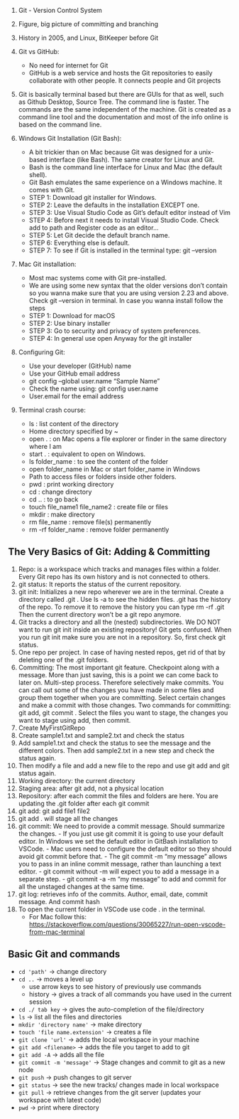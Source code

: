 
1. Git - Version Control System
2. Figure, big picture of committing and branching
3. History in 2005, and Linux, BitKeeper before Git
4. Git vs GitHub:                    
    - No need for internet for Git 
    - GitHub is a web service and hosts the Git repositories to easily collaborate with other people. It connects people and Git projects
5. Git is basically terminal based but there are GUIs for that as well, such as Github Desktop, Source Tree. The command line is faster. The commands are the same independent of the machine. Git is created as a command line tool and the documentation and most of the info online is based on the command line.
6. Windows Git Installation (Git Bash):
   - A bit trickier than on Mac because Git was designed for a unix-based interface (like Bash). The same creator for Linux and Git.
   - Bash is the command line interface for Linux and Mac (the default shell).
   - Git Bash emulates the same experience on a Windows machine. It comes with Git. 
   - STEP 1: Download git installer for Windows.
   - STEP 2: Leave the defaults in the installation EXCEPT one.
   - STEP 3: Use Visual Studio Code as Git’s default editor instead of Vim
   - STEP 4: Before next it needs to install Visual Studio Code. Check add to path and Register code as an editor…
   - STEP 5: Let Git decide the default branch name.
   - STEP 6: Everything else is default.
   - STEP 7: To see if Git is installed in the terminal type: git –version
7. Mac Git installation:
   - Most mac systems come with Git pre-installed.
   - We are using some new syntax that the older versions don’t contain so you wanna make sure that you are using version 2.23 and above.  Check git –version in terminal. In case you wanna install follow the steps
   - STEP 1: Download for macOS
   - STEP 2: Use binary installer
   - STEP 3: Go to security and privacy of system preferences.
   - STEP 4: In general use open Anyway for the git installer

8. Configuring Git:
   - Use your developer (GitHub) name
   - Use your GitHub email address
   - git config –global user.name “Sample Name”
   - Check the name using: git config user.name
   - User.email for the email address


9. Terminal crash course: 
   - ls : list content of the directory
   - Home directory specified by ~ 
   - open .  : on Mac opens a file explorer or finder in the same directory where I am
   - start .  : equivalent to open on Windows.
   - ls folder_name : to see the content of the folder
   - open folder_name in Mac or start folder_name in Windows
   - Path to access files or folders inside other folders.
   - pwd  : print working directory
   - cd  : change directory
   - cd ..  : to go back
   - touch file_name1 file_name2 : create file or files
   - mkdir  : make directory
   -  rm file_name  : remove file(s) permanently
   - rm -rf folder_name  : remove folder permanently

## The Very Basics of Git: Adding & Committing
   1. Repo: is a workspace which tracks and manages files within a folder. Every Git repo has its own history and is not connected to others. 
   2. git status: It reports the status of the current repository.
   3. git init: Initializes a new repo wherever we are in the terminal. Create a directory called .git . Use ls -a to see the hidden files. .git has the history of the repo. To remove it to remove the history you can type rm -rf .git  Then the current directory won’t be a git repo anymore.
   4. Git tracks a directory and all the (nested) subdirectories. We DO NOT want to run git init inside an existing repository! Git gets confused. When you run git init make sure you are not in a repository. So, first check git status.
   5. One repo per project. In case of having nested repos, get rid of that by deleting one of the .git folders. 
   6. Committing: The most important git feature. Checkpoint along with a message. More than just saving, this is a point we can come back to later on. Multi-step process. Therefore selectively make commits. You can call out some of the changes you have made in some files and group them together when you are committing. Select certain changes and make a commit with those changes. Two commands for committing: git add, git commit . Select the files you want to stage, the changes you want to stage using add, then commit. 
   7. Create MyFirstGitRepo
   8. Create sample1.txt and sample2.txt and check the status
   9. Add sample1.txt and check the status to see the message and the different colors. Then add sample2.txt in a new step and check the status again.
   10. Then modify a file and add a new file to the repo and use git add and git status again.
   11. Working directory: the current directory
   12. Staging area: after git add, not a physical location
   13. Repository: after each commit the files and folders are here. You are updating the .git folder after each git commit
   14. git add: git add file1 file2
   1. git add . will stage all the changes
   15. git commit: We need to provide a commit message. Should summarize the changes. 
    - If you just use git commit it is going to use your default editor. In Windows we set the default editor in GitBash installation to VSCode.
    - Mac users need to configure the default editor so they should avoid git commit before that.
    - The git commit -m “my message” allows you to pass in an inline commit message, rather than launching a text editor. 
    - git commit without -m will expect you to add a message in a separate step.
    - git commit -a -m “my message” to add and commit for all the unstaged changes at the same time.
   16. git log: retrieves info of the commits. Author, email, date, commit message. And commit hash
   17. To open the current folder in VSCode use code . in the terminal. 
        - For Mac follow this: https://stackoverflow.com/questions/30065227/run-open-vscode-from-mac-terminal

## Basic Git and commands
- `cd 'path'` -> change directory
- `cd ..` -> moves a level up
	- use arrow keys to see history of previously use commands
	- history -> gives a track of all commands you have used in the current session
- `cd ./ tab key` -> gives the auto-completion of the file/directory
- `ls` -> list all the files and directories
- `mkdir 'directory name'` -> make directory
- `touch 'file name.extension'` -> creates a file
- `git clone 'url'` -> adds the local workspace in your machine
- `git add <filename>` -> adds the file you target to add to git
- `git add -A` -> adds all the file
- `git commit -m 'message'` -> Stage changes and commit to git as a new node
- `git push` -> push changes to git server
- `git status` -> see the new tracks/ changes made in local workspace
- `git pull` -> retrieve changes from the git server (updates your workspace with latest code)
- `pwd` -> print where directory